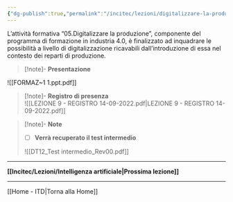 ```yaml
---
{"dg-publish":true,"permalink":"/incitec/lezioni/digitalizzare-la-produzione/"}
---
```


L’attività formativa “05.Digitalizzare la produzione”, componente del programma di formazione in industria 4.0, è finalizzato ad inquadrare le possibilità a livello di digitalizzazione ricavabili dall’introduzione di essa nel contesto dei reparti di produzione.

> [!note]- **Presentazione**   
>
![[FORMAZ~1 1.ppt.pdf]]

> [!note]- **Registro di presenza**  
> ![[LEZIONE 9 - REGISTRO 14-09-2022.pdf\|LEZIONE 9 - REGISTRO 14-09-2022.pdf]]

> [!note]- **Note**
> 
>
> - [ ] **Verrà recuperato il test intermedio**
> 
> ![[DT12_Test intermedio_Rev00.pdf]]

---

**[[Incitec/Lezioni/Intelligenza artificiale\|Prossima lezione]]**

---

[[Home - ITD\|Torna alla Home]]
